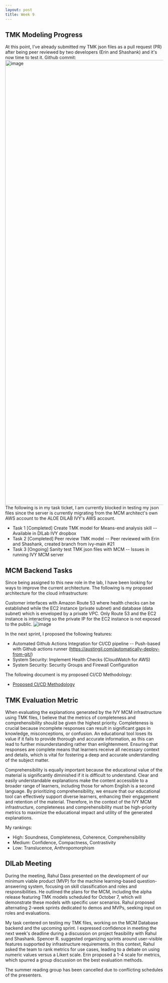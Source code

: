 ```yaml
---
layout: post
title: Week 9
---
```


## TMK Modeling Progress
At this point, I've already submitted my TMK json files as a pull request (PR) after being peer reviewed by two developers (Erin and Shashank) and it's now time to test it. 
Github commit:
<img width="1420" alt="image" src="https://github.com/user-attachments/assets/48f8259c-bb07-4f07-a3c7-c2d13e28e632">
The following is in my task ticket, I am currently blocked in testing my json files since the server is currently migrating from the MCM architect's own AWS account to the ALOE DILAB IVY's AWS account.

* Task 1 [Completed] Create TMK model for Means-end analysis skill -- Available in DILab IVY dropbox
* Task 2 [Completed] Peer review TMK model -- Peer reviewed with Erin and Shashank, created branch from ivy-main #21
* Task 3 [Ongoing] Sanity test TMK json files with MCM -- Issues in running IVY MCM server

## MCM Backend Tasks
Since being assigned to this new role in the lab, I have been looking for ways to improve the current architecture. The following is my proposed architecture for the cloud infrastructure: 

Customer interfaces with Amazon Route 53 where health checks can be established while the EC2 instance (private subnet) and database (data subnet) which is enveloped by a private VPC. Only Route 53 and the EC2 instance is interacting so the private IP for the EC2 instance is not exposed to the public.
![image](https://github.com/user-attachments/assets/6deff761-235b-493a-848f-1008b06db511)

In the next sprint, I proposed the following features:
* Automated Github Actions Integration for CI/CD pipeline -- Push-based with Github actions runner (https://austingil.com/automatically-deploy-from-git/)
* System Security: Implement Health Checks (CloudWatch for AWS)
* System Security: Security Groups and Firewall Configuration

The following document is my proposed CI/CD Methodology:
* [Proposed CI/CD Methodology](files/Proposed_CI_CD_Methodology.pdf)

## TMK Evaluation Metric
When evaluating the explanations generated by the IVY MCM infrastructure using TMK files, I believe that the metrics of completeness and comprehensibility should be given the highest priority. Completeness is crucial because incomplete responses can result in significant gaps in knowledge, misconceptions, or confusion. An educational tool loses its value if it fails to provide thorough and accurate information, as this can lead to further misunderstanding rather than enlightenment. Ensuring that responses are complete means that learners receive all necessary context and details, which is vital for fostering a deep and accurate understanding of the subject matter.

Comprehensibility is equally important because the educational value of the material is significantly diminished if it is difficult to understand. Clear and easily understandable explanations make the content accessible to a broader range of learners, including those for whom English is a second language. By prioritizing comprehensibility, we ensure that our educational tool can effectively support diverse learners, enhancing their engagement and retention of the material. Therefore, in the context of the IVY MCM infrastructure, completeness and comprehensibility must be high-priority metrics to maximize the educational impact and utility of the generated explanations.

My rankings:
* High: Soundness, Completeness, Coherence, Comprehensibility
* Medium: Confidence, Compactness, Contrastivity
* Low: Translucence, Anthropomorphism

## DILab Meeting
During the meeting, Rahul Dass presented on the development of our minimum viable product (MVP) for the machine learning-based question-answering system, focusing on skill classification and roles and responsibilities. He outlined the plans for the MCM, including the alpha release featuring TMK models scheduled for October 7, which will demonstrate these models with specific user scenarios. Rahul proposed alternating 2-week sprints dedicated to demos and MVPs, seeking input on roles and evaluations.

My task centered on testing my TMK files, working on the MCM Database backend and the upcoming sprint. I expressed confidence in meeting the next week's deadline during a discussion on project feasibility with Rahul and Shashank. Spencer R. suggested organizing sprints around user-visible features supported by infrastructure requirements. In this context, Rahul asked the team to rank metrics for use cases, leading to a debate on using numeric values versus a Likert scale. Erin proposed a 1-4 scale for metrics, which spurred a group discussion on the best evaluation methods.

The summer reading group has been cancelled due to conflicting schedules of the presenters.


